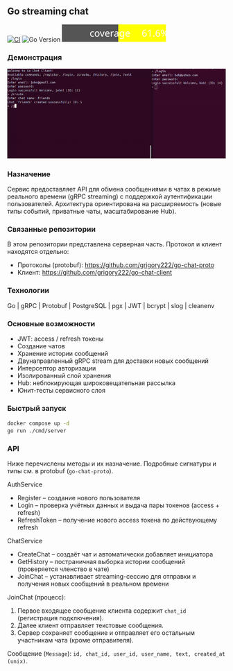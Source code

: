 ## Go streaming chat 

<p>
	<a href="https://github.com/grigory222/go-chat-server/actions/workflows/ci.yml"><img src="https://github.com/grigory222/go-chat-server/actions/workflows/ci.yml/badge.svg" alt="CI" /></a>
	<img src="https://img.shields.io/badge/go-1.24+-00ADD8?logo=go" alt="Go Version" />
	<a href="https://raw.githubusercontent.com/grigory222/go-chat-server/main/.github/badges/coverage.svg"><img src="https://raw.githubusercontent.com/grigory222/go-chat-server/main/.github/badges/coverage.svg" alt="Coverage" /></a>
</p>

### Демонстрация

![Demo](.docs/media/demo.gif)

### Назначение
Сервис предоставляет API для обмена сообщениями в чатах в режиме реального времени (gRPC streaming) с поддержкой аутентификации пользователей. Архитектура ориентирована на расширяемость (новые типы событий, приватные чаты, масштабирование Hub).

### Связанные репозитории
В этом репозитории представлена серверная часть. Протокол и клиент находятся отдельно:
* Протоколы (protobuf): https://github.com/grigory222/go-chat-proto
* Клиент: https://github.com/grigory222/go-chat-client

### Технологии
Go | gRPC | Protobuf | PostgreSQL | pgx | JWT | bcrypt | slog | cleanenv

### Основные возможности
* JWT: access / refresh токены
* Создание чатов
* Хранение истории сообщений
* Двунаправленный gRPC stream для доставки новых сообщений
* Интерсептор авторизации
* Изолированный слой хранения
* Hub: неблокирующая широковещательная рассылка
* Юнит-тесты сервисного слоя


### Быстрый запуск
```bash
docker compose up -d
go run ./cmd/server
```

### API
Ниже перечислены методы и их назначение. Подробные сигнатуры и типы см. в protobuf (`go-chat-proto`).

AuthService
* Register – создание нового пользователя
* Login – проверка учётных данных и выдача пары токенов (access + refresh)
* RefreshToken – получение нового access токена по действующему refresh

ChatService
* CreateChat – создаёт чат и автоматически добавляет инициатора
* GetHistory – постраничная выборка истории сообщений (проверяется членство в чате)
* JoinChat – устанавливает streaming-сессию для отправки и получения новых сообщений в реальном времени

JoinChat (процесс):
1. Первое входящее сообщение клиента содержит `chat_id` (регистрация подключения).
2. Далее клиент отправляет текстовые сообщения.
3. Сервер сохраняет сообщение и отправляет его остальным участникам чата (кроме отправителя).

Сообщение (`Message`): `id, chat_id, user_id, user_name, text, created_at (unix)`.

